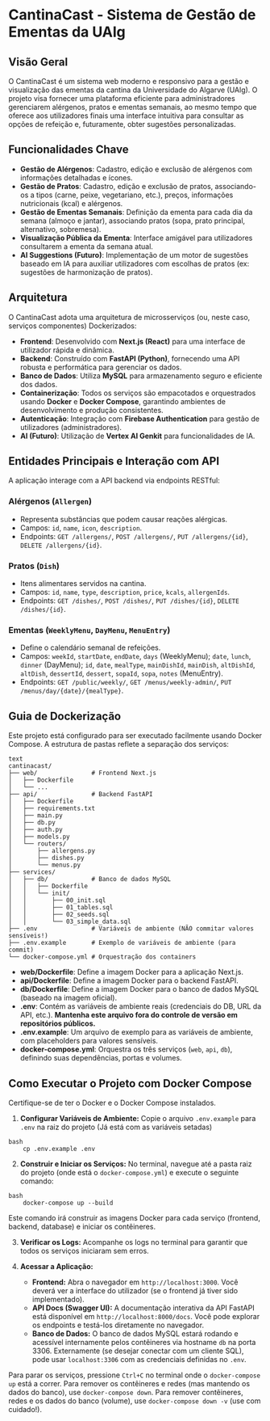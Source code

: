 # CantinaCast - Sistema de Gestão de Ementas da UAlg

## Visão Geral

O CantinaCast é um sistema web moderno e responsivo para a gestão e visualização das ementas da cantina da Universidade do Algarve (UAlg). O projeto visa fornecer uma plataforma eficiente para administradores gerenciarem alérgenos, pratos e ementas semanais, ao mesmo tempo que oferece aos utilizadores finais uma interface intuitiva para consultar as opções de refeição e, futuramente, obter sugestões personalizadas.

## Funcionalidades Chave

*   **Gestão de Alérgenos**: Cadastro, edição e exclusão de alérgenos com informações detalhadas e ícones.
*   **Gestão de Pratos**: Cadastro, edição e exclusão de pratos, associando-os a tipos (carne, peixe, vegetariano, etc.), preços, informações nutricionais (kcal) e alérgenos.
*   **Gestão de Ementas Semanais**: Definição da ementa para cada dia da semana (almoço e jantar), associando pratos (sopa, prato principal, alternativo, sobremesa).
*   **Visualização Pública da Ementa**: Interface amigável para utilizadores consultarem a ementa da semana atual.
*   **AI Suggestions (Futuro)**: Implementação de um motor de sugestões baseado em IA para auxiliar utilizadores com escolhas de pratos (ex: sugestões de harmonização de pratos).

## Arquitetura

O CantinaCast adota uma arquitetura de microsserviços (ou, neste caso, serviços componentes) Dockerizados:

*   **Frontend**: Desenvolvido com **Next.js (React)** para uma interface de utilizador rápida e dinâmica.
*   **Backend**: Construído com **FastAPI (Python)**, fornecendo uma API robusta e performática para gerenciar os dados.
*   **Banco de Dados**: Utiliza **MySQL** para armazenamento seguro e eficiente dos dados.
*   **Containerização**: Todos os serviços são empacotados e orquestrados usando **Docker** e **Docker Compose**, garantindo ambientes de desenvolvimento e produção consistentes.
*   **Autenticação**: Integração com **Firebase Authentication** para gestão de utilizadores (administradores).
*   **AI (Futuro)**: Utilização de **Vertex AI Genkit** para funcionalidades de IA.

## Entidades Principais e Interação com API

A aplicação interage com a API backend via endpoints RESTful:

### Alérgenos (`Allergen`)

*   Representa substâncias que podem causar reações alérgicas.
*   Campos: `id`, `name`, `icon`, `description`.
*   Endpoints: `GET /allergens/`, `POST /allergens/`, `PUT /allergens/{id}`, `DELETE /allergens/{id}`.

### Pratos (`Dish`)

*   Itens alimentares servidos na cantina.
*   Campos: `id`, `name`, `type`, `description`, `price`, `kcals`, `allergenIds`.
*   Endpoints: `GET /dishes/`, `POST /dishes/`, `PUT /dishes/{id}`, `DELETE /dishes/{id}`.

### Ementas (`WeeklyMenu`, `DayMenu`, `MenuEntry`)

*   Define o calendário semanal de refeições.
*   Campos: `weekId`, `startDate`, `endDate`, `days` (WeeklyMenu); `date`, `lunch`, `dinner` (DayMenu); `id`, `date`, `mealType`, `mainDishId`, `mainDish`, `altDishId`, `altDish`, `dessertId`, `dessert`, `sopaId`, `sopa`, `notes` (MenuEntry).
*   Endpoints: `GET /public/weekly/`, `GET /menus/weekly-admin/`, `PUT /menus/day/{date}/{mealType}`.

## Guia de Dockerização

Este projeto está configurado para ser executado facilmente usando Docker Compose. A estrutura de pastas reflete a separação dos serviços:
```
text
cantinacast/
├── web/               # Frontend Next.js
│   ├── Dockerfile
│   └── ...
├── api/               # Backend FastAPI
│   ├── Dockerfile
│   ├── requirements.txt
│   ├── main.py
│   ├── db.py
│   ├── auth.py
│   ├── models.py
│   └── routers/
│       ├── allergens.py
│       ├── dishes.py
│       └── menus.py
├── services/
│   ├── db/            # Banco de dados MySQL
│   │   ├── Dockerfile
│   │   └── init/
│   │       ├── 00_init.sql
│   │       ├── 01_tables.sql
│   │       ├── 02_seeds.sql
│   │       └── 03_simple_data.sql
├── .env               # Variáveis de ambiente (NÃO commitar valores sensíveis!)
├── .env.example       # Exemplo de variáveis de ambiente (para commit)
└── docker-compose.yml # Orquestração dos containers
```
*   **web/Dockerfile**: Define a imagem Docker para a aplicação Next.js.
*   **api/Dockerfile**: Define a imagem Docker para o backend FastAPI.
*   **db/Dockerfile**: Define a imagem Docker para o banco de dados MySQL (baseado na imagem oficial).
*   **.env**: Contém as variáveis de ambiente reais (credenciais do DB, URL da API, etc.). **Mantenha este arquivo fora do controle de versão em repositórios públicos.**
*   **.env.example**: Um arquivo de exemplo para as variáveis de ambiente, com placeholders para valores sensíveis.
*   **docker-compose.yml**: Orquestra os três serviços (`web`, `api`, `db`), definindo suas dependências, portas e volumes.


## Como Executar o Projeto com Docker Compose

Certifique-se de ter o Docker e o Docker Compose instalados.

1.  **Configurar Variáveis de Ambiente:** Copie o arquivo `.env.example` para `.env` na raiz do projeto (Já está com as variáveis setadas)
```
bash
    cp .env.example .env
```

2.  **Construir e Iniciar os Serviços:** No terminal, navegue até a pasta raiz do projeto (onde está o `docker-compose.yml`) e execute o seguinte comando:
```
bash
    docker-compose up --build
```
Este comando irá construir as imagens Docker para cada serviço (frontend, backend, database) e iniciar os contêineres.

3.  **Verificar os Logs:** Acompanhe os logs no terminal para garantir que todos os serviços iniciaram sem erros.

4.  **Acessar a Aplicação:**

    *   **Frontend:** Abra o navegador em `http://localhost:3000`. Você deverá ver a interface do utilizador (se o frontend já tiver sido implementado).
    *   **API Docs (Swagger UI):** A documentação interativa da API FastAPI está disponível em `http://localhost:8000/docs`. Você pode explorar os endpoints e testá-los diretamente no navegador.
    *   **Banco de Dados:** O banco de dados MySQL estará rodando e acessível internamente pelos contêineres via hostname `db` na porta 3306. Externamente (se desejar conectar com um cliente SQL), pode usar `localhost:3306` com as credenciais definidas no `.env`.

Para parar os serviços, pressione `Ctrl+C` no terminal onde o `docker-compose up` está a correr. Para remover os contêineres e redes (mas mantendo os dados do banco), use `docker-compose down`. Para remover contêineres, redes e os dados do banco (volume), use `docker-compose down -v` (use com cuidado!).
